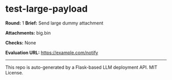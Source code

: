 
# test-large-payload

**Round:** 1
**Brief:** Send large dummy attachment

**Attachments:** big.bin

**Checks:** 
None

**Evaluation URL:** https://example.com/notify

---

This repo is auto-generated by a Flask-based LLM deployment API. MIT License.
